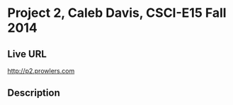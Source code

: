 # Project 2, Caleb Davis, CSCI-E15 Fall 2014

## Live URL
<http://p2.prowlers.com>

## Description



